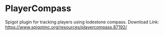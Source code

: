 # PlayerCompass
Spigot plugin for tracking players using lodestone compass.
Download Link: https://www.spigotmc.org/resources/playercompass.87192/
